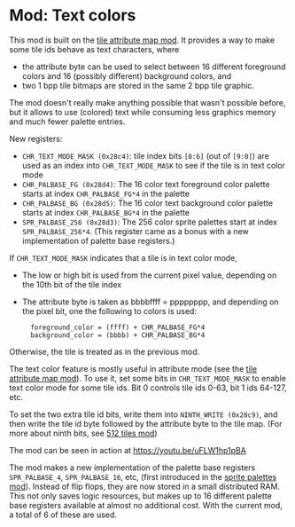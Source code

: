 Mod: Text colors
================
This mod is built on the [tile attribute map mod](../tile_attr_map/v2). It provides a way to make some tile ids behave as text characters, where
- the attribute byte can be used to select between 16 different foreground colors and 16 (possibly different) background colors, and
- two 1 bpp tile bitmaps are stored in the same 2 bpp tile graphic.

The mod doesn't really make anything possible that wasn't possible before, but it allows to use (colored) text while consuming less graphics memory and much fewer palette entries.

New registers:
- `CHR_TEXT_MODE_MASK (0x28c4)`: tile index bits `[8:6]` (out of `[9:0]`) are used as an index into `CHR_TEXT_MODE_MASK` to see if the tile is in text color mode
- `CHR_PALBASE_FG (0x28d4)`: The 16 color text foreground color palette starts at index `CHR_PALBASE_FG*4` in the palette
- `CHR_PALBASE_BG (0x28d5)`: The 16 color text background color palette starts at index `CHR_PALBASE_BG*4` in the palette
- `SPR_PALBASE_256 (0x28d3)`: The 256 color sprite palettes start at index `SPR_PALBASE_256*4`. (This register came as a bonus with a new implementation of palette base registers.)

If `CHR_TEXT_MODE_MASK` indicates that a tile is in text color mode,
- The low or high bit is used from the current pixel value, depending on the 10th bit of the tile index
- The attribute byte is taken as bbbbffff = pppppppp, and depending on the pixel bit, one the following to colors is used:

        foreground_color = (ffff) + CHR_PALBASE_FG*4
        background_color = (bbbb) + CHR_PALBASE_BG*4

Otherwise, the tile is treated as in the previous mod.

The text color feature is mostly useful in attribute mode (see the [tile attribute map mod](../tile_attr_map/v2)). To use it, set some bits in `CHR_TEXT_MODE_MASK` to enable text color mode for some tile ids. Bit 0 controls tile ids 0-63, bit 1 ids 64-127, etc.

To set the two extra tile id bits, write them into `NINTH_WRITE (0x28c9)`, and then write the tile id byte followed by the attribute byte to the tile map. (For more about ninth bits, see [512 tiles mod](../512_tiles/))

The mod can be seen in action at https://youtu.be/uFLW1hp1pBA

The mod makes a new implementation of the palette base registers `SPR_PALBASE_4`, `SPR_PALBASE_16`, etc, (first introduced in the [sprite palettes mod](../sprite_palettes/)). Instead of flip flops, they are now stored in a small distributed RAM. This not only saves logic resources, but makes up to 16 different palette base registers available at almost no additional cost. With the current mod, a total of 6 of these are used.
